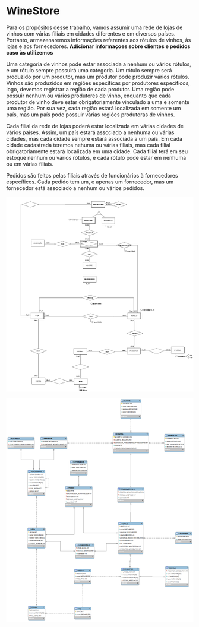 # WineStore

Para os propósitos desse trabalho, vamos assumir uma rede de lojas de vinhos com várias filiais em cidades diferentes e em diversos países. Portanto, armazenaremos informações referentes aos rótulos de vinhos, às lojas e aos fornecedores. **Adicionar informaçoes sobre clientes e pedidos caso às utilizemos**

Uma categoria de vinhos pode estar associada a nenhum ou vários rótulos, e um rótulo sempre possuirá uma categoria. Um rótulo sempre será produzido por um produtor, mas um produtor pode produzir vários rótulos. Vinhos são produzidos em regiões específicas por produtores específicos, logo, devemos registrar a região de cada produtor. Uma região pode possuir nenhum ou vários produtores de vinho, enquanto que cada produtor de vinho deve estar obrigatoriamente vinculado a uma e somente uma região. Por sua vez, cada região estará localizada em somente um país, mas um país pode possuir várias regiões produtoras de vinhos.

Cada filial da rede de lojas poderá estar localizada em várias cidades de vários países. Assim, um país estará associado a nenhuma ou várias cidades, mas cada cidade sempre estará associada a um país. Em cada cidade cadastrada teremos nehuma ou várias filiais, mas cada filial obrigatoriamente estará localizada em uma cidade. Cada filial terá em seu estoque nenhum ou vários rótulos, e cada rótulo pode estar em nenhuma ou em várias filiais. 

Pedidos são feitos pelas filiais através de funcionários à fornecedores específicos. Cada pedido tem um, e apenas um fornecedor, mas um fornecedor está associado a nenhum ou vários pedidos.



![Conceitual_projeto_v2.png](Conceitual_projeto_v2.png)

![Logico_projeto.png](Logico_projeto.png)

